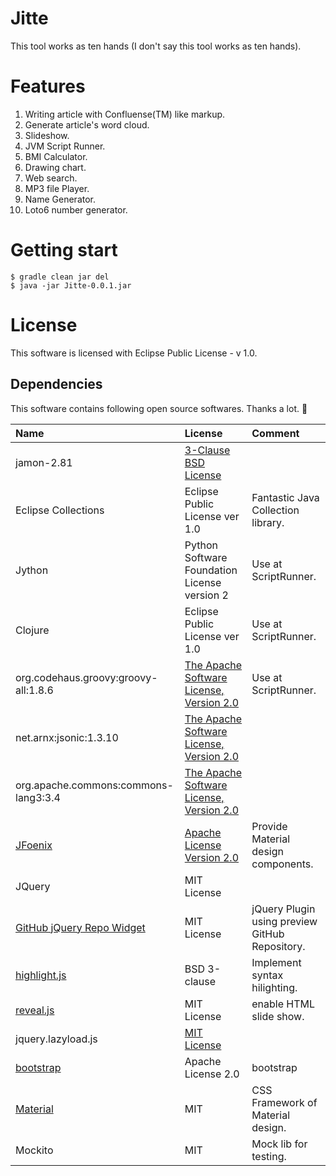 Jitte
====

This tool works as ten hands (I don't say this tool works as ten hands).

# Features
1. Writing article with Confluense(TM) like markup.
2. Generate article's word cloud.
3. Slideshow.
4. JVM Script Runner.
5. BMI Calculator.
6. Drawing chart.
7. Web search.
8. MP3 file Player.
9. Name Generator.
10. Loto6 number generator.

# Getting start

```shell
$ gradle clean jar del
$ java -jar Jitte-0.0.1.jar
```

# License
This software is licensed with Eclipse Public License - v 1.0.

## Dependencies
This software contains following open source softwares. Thanks a lot. :bow:

| Name | License | Comment |
|:---|:---|:---|
| jamon-2.81 | [3-Clause BSD License](http://jamonapi.sourceforge.net/JAMonLicense.html) 
| Eclipse Collections | Eclipse Public License ver 1.0 | Fantastic Java Collection library.
| Jython | Python Software Foundation License version 2 | Use at ScriptRunner.
| Clojure | Eclipse Public License ver 1.0 | Use at ScriptRunner.
| org.codehaus.groovy:groovy-all:1.8.6 | [The Apache Software License, Version 2.0](http://www.apache.org/licenses/LICENSE-2.0.txt) | Use at ScriptRunner.
| net.arnx:jsonic:1.3.10 | [The Apache Software License, Version 2.0](http://www.apache.org/licenses/LICENSE-2.0.txt)
| org.apache.commons:commons-lang3:3.4 | [The Apache Software License, Version 2.0](http://www.apache.org/licenses/LICENSE-2.0.txt)
| [JFoenix](http://jfoenix.com/) | [Apache License Version 2.0](https://github.com/jfoenixadmin/JFoenix/blob/master/LICENSE) | Provide Material design components.
| JQuery | MIT License
| [GitHub jQuery Repo Widget](https://github.com/JoelSutherland/GitHub-jQuery-Repo-Widget) | MIT License | jQuery Plugin using preview GitHub Repository.
| [highlight.js](https://highlightjs.org/) | BSD 3-clause | Implement syntax hilighting.
| [reveal.js](https://github.com/hakimel/reveal.js) | MIT License | enable HTML slide show.
| jquery.lazyload.js | [MIT License](https://github.com/tuupola/jquery_lazyload/blob/master/LICENSE.md)
| [bootstrap](http://getbootstrap.com/) | Apache License 2.0 | bootstrap
| [Material](https://github.com/daemonite/material) | MIT | CSS Framework of Material design.
| Mockito | MIT | Mock lib for testing.

